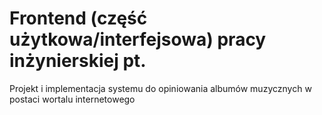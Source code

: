 # Frontend (część użytkowa/interfejsowa) pracy inżynierskiej pt.
Projekt i implementacja systemu do opiniowania albumów muzycznych w postaci wortalu internetowego